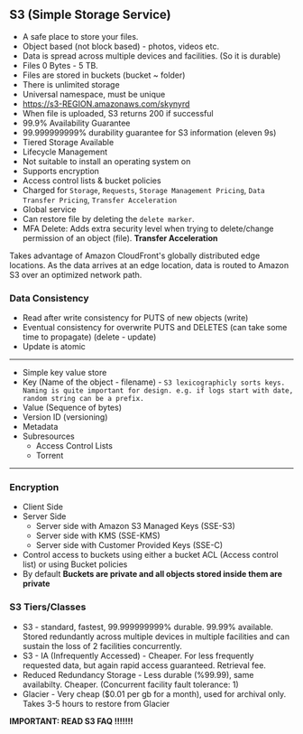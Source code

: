 ## S3 (Simple Storage Service)

* A safe place to store your files.
* Object based (not block based) - photos, videos etc.
* Data is spread across multiple devices and facilities. (So it is durable)
* Files 0 Bytes - 5 TB.
* Files are stored in buckets (bucket ~ folder)
* There is unlimited storage
* Universal namespace, must be unique
* https://s3-REGION.amazonaws.com/skynyrd
* When file is uploaded, S3 returns 200 if successful
* 99.9% Availability Guarantee
* 99.999999999% durability guarantee for S3 information (eleven 9s)
* Tiered Storage Available
* Lifecycle Management
* Not suitable to install an operating system on
* Supports encryption
* Access control lists & bucket policies
* Charged for `Storage`, `Requests`, `Storage Management Pricing`, `Data Transfer Pricing`, `Transfer Acceleration`
* Global service
* Can restore file by deleting the `delete marker`.
* MFA Delete: Adds extra security level when trying to delete/change permission of an object (file).
__Transfer Acceleration__

Takes advantage of Amazon CloudFront's globally distributed edge locations. As the data arrives at an edge location, data is routed to Amazon S3 over an optimized network path.

### Data Consistency

* Read after write consistency for PUTS of new objects (write)
* Eventual consistency for overwrite PUTS and DELETES (can take some time to propagate) (delete - update)
* Update is atomic

---

* Simple key value store
* Key (Name of the object - filename) - `S3 lexicographicly sorts keys. Naming is quite important for design. e.g. if logs start with date, random string can be a prefix.`
* Value (Sequence of bytes)
* Version ID (versioning)
* Metadata
* Subresources
    * Access Control Lists
    * Torrent

---

### Encryption

* Client Side
* Server Side
  * Server side with Amazon S3 Managed Keys (SSE-S3)
  * Server side with KMS (SSE-KMS)
  * Server side with Customer Provided Keys (SSE-C)
* Control access to buckets using either a bucket ACL (Access control list) or using Bucket policies
* By default __Buckets are private and all objects stored inside them are private__

### S3 Tiers/Classes

* S3 - standard, fastest, 99.999999999% durable. 99.99% available. Stored redundantly across multiple devices in multiple facilities and can sustain the loss of 2 facilities concurrently.
* S3 - IA (Infrequently Accessed) - Cheaper. For less frequently requested data, but again rapid access guaranteed. Retrieval fee.
* Reduced Redundancy Storage - Less durable (%99.99), same availabilty. Cheaper. (Concurrent facility fault tolerance: 1)
* Glacier - Very cheap ($0.01 per gb for a month), used for archival only. Takes 3-5 hours to restore from Glacier 

__IMPORTANT: READ S3 FAQ !!!!!!!__